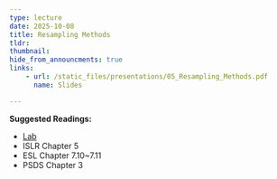 ```yaml
---
type: lecture
date: 2025-10-08
title: Resampling Methods
tldr: 
thumbnail: 
hide_from_announcments: true
links: 
    - url: /static_files/presentations/05_Resampling_Methods.pdf
      name: Slides

---
```

**Suggested Readings:**
- [Lab](https://github.com/phonchi/nsysu-math524/blob/main/static_files/presentations/Ch05-resample-lab-zh.ipynb)
- ISLR Chapter 5
- ESL Chapter 7.10~7.11
- PSDS Chapter 3

